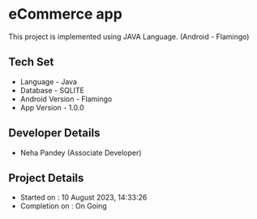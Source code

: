 # eCommerce app 
This project is implemented using JAVA Language. (Android - Flamingo)

## Tech Set
- Language - Java
- Database - SQLITE
- Android Version - Flamingo
- App Version - 1.0.0

## Developer Details
- Neha Pandey (Associate Developer)

## Project Details
- Started on : 10 ‎August ‎2023, ‏‎14:33:26
- Completion on : On Going
